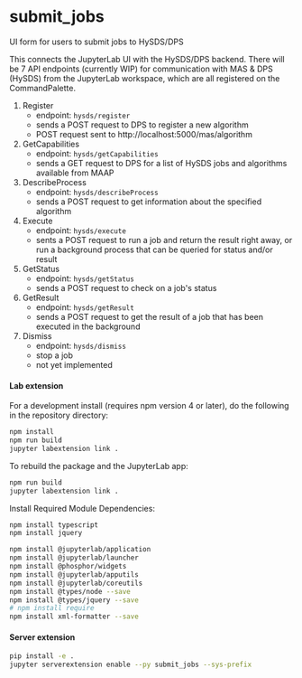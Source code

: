 # submit_jobs

UI form for users to submit jobs to HySDS/DPS

This connects the JupyterLab UI with the HySDS/DPS backend.  There will be 7 API endpoints (currently WIP) for communication with MAS & DPS (HySDS) from the JupyterLab workspace, which are all registered on the CommandPalette.
1. Register
	- endpoint: `hysds/register`
	- sends a POST request to DPS to register a new algorithm
	- POST request sent to http://localhost:5000/mas/algorithm
2. GetCapabilities
	- endpoint: `hysds/getCapabilities`
	- sends a GET request to DPS for a list of HySDS jobs and algorithms available from MAAP
3. DescribeProcess
	- endpoint: `hysds/describeProcess`
	- sends a POST request to get information about the specified algorithm
4. Execute
	- endpoint: `hysds/execute`
	- sents a POST request to run a job and return the result right away, or run a background process that can be queried for status and/or result
5. GetStatus
	- endpoint: `hysds/getStatus`
	- sends a POST request to check on a job's status
6. GetResult
	- endpoint: `hysds/getResult`
	- sends a POST request to get the result of a job that has been executed in the background
7. Dismiss
	- endpoint: `hysds/dismiss`
	- stop a job
	- not yet implemented

#### Lab extension
For a development install (requires npm version 4 or later), do the following in the repository directory:

```bash
npm install
npm run build
jupyter labextension link .
```

To rebuild the package and the JupyterLab app:

```bash
npm run build
jupyter labextension link .
```

Install Required Module Dependencies:
```bash
npm install typescript
npm install jquery

npm install @jupyterlab/application
npm install @jupyterlab/launcher
npm install @phosphor/widgets
npm install @jupyterlab/apputils
npm install @jupyterlab/coreutils
npm install @types/node --save
npm install @types/jquery --save
# npm install require
npm install xml-formatter --save
```

#### Server extension

```bash
pip install -e .
jupyter serverextension enable --py submit_jobs --sys-prefix

```
